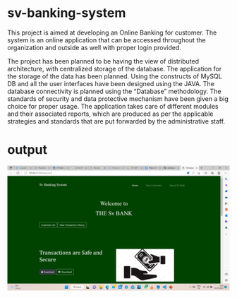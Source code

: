 # sv-banking-system
This project is aimed at developing an Online Banking for customer. The system is an online application that can be accessed throughout the organization and outside as well with proper login provided.

The project has been planned to be having the view of distributed architecture, with centralized storage of the database. The application for the storage of the data has been planned. Using the constructs of MySQL DB and all the user interfaces have been designed using the JAVA. The database connectivity is planned using the “Database” methodology. The standards of security and data protective mechanism have been given a big choice for proper usage. The application takes care of different modules and their associated reports, which are produced as per the applicable strategies and standards that are put forwarded by the administrative staff.
# output
![alt text](https://github.com/satishpuramsetti/sv-banking-system/blob/main/Picture1.png?raw=true)
